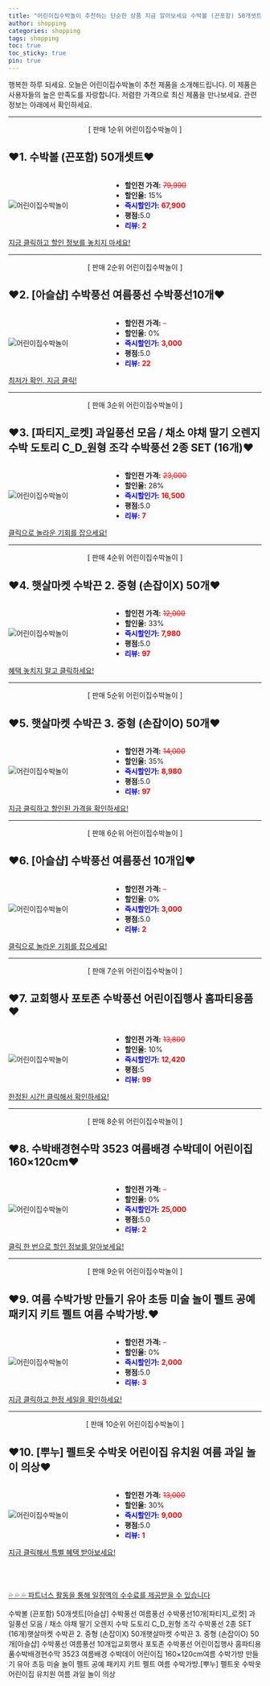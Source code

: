 ```yaml
---
title: "어린이집수박놀이 추천하는 단순한 상품 지금 알아보세요 수박볼 (끈포함) 50개셋트"
author: shopping
categories: shopping
tags: shopping
toc: true
toc_sticky: true
pin: true
---
```

행복한 하루 되세요. 오늘은 어린이집수박놀이 추천 제품을 소개해드립니다. 이 제품은 사용자들의 높은 만족도를 자랑합니다. 저렴한 가격으로 최신 제품을 만나보세요. 관련 정보는 아래에서 확인하세요.

---
<p class="toplist" style="margin: 0 auto; display: block; width: fit-content;">[ 판매 1순위 어린이집수박놀이 ]</p>

<h2><strong>❤️1. 수박볼 (끈포함) 50개셋트❤️</strong></h2>

<div style="display: flex; align-items: center;">
    <div style="flex: 0.4;">
        <img src="https://thumbnail6.coupangcdn.com/thumbnails/remote/230x230ex/image/vendor_inventory/9cd2/461625a35c16958f5883d00e584a8e8918e734ba54855d10027a10ff5583.jpg" alt="어린이집수박놀이" style="max-width: 100%;">
    </div>
    <div style="flex: 0.6; margin-left: 10px;">
        <ul>
            <li><strong>할인전 가격:</strong> <del style="color: red;">79,990</del></li>
            <li><strong>할인율:</strong> 15%</li>
            <li><span style='color:blue'><strong>즉시할인가:</strong></span> <span style='color:red'><strong>67,900</strong></span></li>
            <li><strong>평점:</strong>5.0</li>
            <li><span style='color:blue'><strong>리뷰:</strong></span> <span style='color:red'><strong>2</strong></span></li>
        </ul>
    </div>
</div>
<div class="center">
    <a href="https://selin100587001.github.io?lptag=AF9450613&subid=githubio&pageKey=8092980897&traceid=V0-153&itemId=22864722692&vendorItemId=89899351598" class="myButton">
        지금 클릭하고 할인 정보를 놓치지 마세요!
    </a>
</div>


---
<p class="toplist" style="margin: 0 auto; display: block; width: fit-content;">[ 판매 2순위 어린이집수박놀이 ]</p>

<h2><strong>❤️2. [아슬샵] 수박풍선 여름풍선 수박풍선10개❤️</strong></h2>

<div style="display: flex; align-items: center;">
    <div style="flex: 0.4;">
        <img src="https://thumbnail10.coupangcdn.com/thumbnails/remote/230x230ex/image/vendor_inventory/e1bb/43c7343e4de5f9be771f9760bb0901c9d845aaec12fb7d0504d72a41a200.jpeg" alt="어린이집수박놀이" style="max-width: 100%;">
    </div>
    <div style="flex: 0.6; margin-left: 10px;">
        <ul>
            <li><strong>할인전 가격:</strong> <del style="color: red;">-</del></li>
            <li><strong>할인율:</strong> 0%</li>
            <li><span style='color:blue'><strong>즉시할인가:</strong></span> <span style='color:red'><strong>3,000</strong></span></li>
            <li><strong>평점:</strong>5.0</li>
            <li><span style='color:blue'><strong>리뷰:</strong></span> <span style='color:red'><strong>22</strong></span></li>
        </ul>
    </div>
</div>
<div class="center">
    <a href="https://selin100587001.github.io?lptag=AF9450613&subid=githubio&pageKey=7339667059&traceid=V0-153&itemId=18861715869&vendorItemId=85990706040" class="myButton">
        최저가 확인, 지금 클릭!
    </a>
</div>


---
<p class="toplist" style="margin: 0 auto; display: block; width: fit-content;">[ 판매 3순위 어린이집수박놀이 ]</p>

<h2><strong>❤️3. [파티지_로켓] 과일풍선 모음 / 채소 야채 딸기 오렌지 수박 도토리 C_D_원형 조각 수박풍선 2종 SET (16개)❤️</strong></h2>

<div style="display: flex; align-items: center;">
    <div style="flex: 0.4;">
        <img src="https://thumbnail9.coupangcdn.com/thumbnails/remote/230x230ex/image/vendor_inventory/afbc/3b8479bef392b241514ffc917cbb13fdc50c69ac48b130213c84c6d8603b.jpg" alt="어린이집수박놀이" style="max-width: 100%;">
    </div>
    <div style="flex: 0.6; margin-left: 10px;">
        <ul>
            <li><strong>할인전 가격:</strong> <del style="color: red;">23,000</del></li>
            <li><strong>할인율:</strong> 28%</li>
            <li><span style='color:blue'><strong>즉시할인가:</strong></span> <span style='color:red'><strong>16,500</strong></span></li>
            <li><strong>평점:</strong>5.0</li>
            <li><span style='color:blue'><strong>리뷰:</strong></span> <span style='color:red'><strong>7</strong></span></li>
        </ul>
    </div>
</div>
<div class="center">
    <a href="https://selin100587001.github.io?lptag=AF9450613&subid=githubio&pageKey=7885624202&traceid=V0-153&itemId=21575535724&vendorItemId=88627235280" class="myButton">
        클릭으로 놀라운 기회를 잡으세요!
    </a>
</div>


---
<p class="toplist" style="margin: 0 auto; display: block; width: fit-content;">[ 판매 4순위 어린이집수박놀이 ]</p>

<h2><strong>❤️4. 햇살마켓 수박끈 2. 중형 (손잡이X) 50개❤️</strong></h2>

<div style="display: flex; align-items: center;">
    <div style="flex: 0.4;">
        <img src="https://thumbnail6.coupangcdn.com/thumbnails/remote/230x230ex/image/vendor_inventory/910c/4df2fc8894e0dcee417fb87572f8938b5c1eed40054f74f3fb0b659c6e29.jpg" alt="어린이집수박놀이" style="max-width: 100%;">
    </div>
    <div style="flex: 0.6; margin-left: 10px;">
        <ul>
            <li><strong>할인전 가격:</strong> <del style="color: red;">12,000</del></li>
            <li><strong>할인율:</strong> 33%</li>
            <li><span style='color:blue'><strong>즉시할인가:</strong></span> <span style='color:red'><strong>7,980</strong></span></li>
            <li><strong>평점:</strong>5.0</li>
            <li><span style='color:blue'><strong>리뷰:</strong></span> <span style='color:red'><strong>97</strong></span></li>
        </ul>
    </div>
</div>
<div class="center">
    <a href="https://selin100587001.github.io?lptag=AF9450613&subid=githubio&pageKey=6062355678&traceid=V0-153&itemId=11153374438&vendorItemId=90494928395" class="myButton">
        혜택 놓치지 말고 클릭하세요!
    </a>
</div>


---
<p class="toplist" style="margin: 0 auto; display: block; width: fit-content;">[ 판매 5순위 어린이집수박놀이 ]</p>

<h2><strong>❤️5. 햇살마켓 수박끈 3. 중형 (손잡이O) 50개❤️</strong></h2>

<div style="display: flex; align-items: center;">
    <div style="flex: 0.4;">
        <img src="https://thumbnail9.coupangcdn.com/thumbnails/remote/230x230ex/image/vendor_inventory/0b61/bad75aa95a9d0abc0cd1a8dc51ea6548ad801da6b7ed1c5cb07182c4aa80.jpg" alt="어린이집수박놀이" style="max-width: 100%;">
    </div>
    <div style="flex: 0.6; margin-left: 10px;">
        <ul>
            <li><strong>할인전 가격:</strong> <del style="color: red;">14,000</del></li>
            <li><strong>할인율:</strong> 35%</li>
            <li><span style='color:blue'><strong>즉시할인가:</strong></span> <span style='color:red'><strong>8,980</strong></span></li>
            <li><strong>평점:</strong>5.0</li>
            <li><span style='color:blue'><strong>리뷰:</strong></span> <span style='color:red'><strong>97</strong></span></li>
        </ul>
    </div>
</div>
<div class="center">
    <a href="https://selin100587001.github.io?lptag=AF9450613&subid=githubio&pageKey=6062355678&traceid=V0-153&itemId=11153374436&vendorItemId=90494928386" class="myButton">
        지금 클릭하고 할인된 가격을 확인하세요!
    </a>
</div>


---
<p class="toplist" style="margin: 0 auto; display: block; width: fit-content;">[ 판매 6순위 어린이집수박놀이 ]</p>

<h2><strong>❤️6. [아슬샵] 수박풍선 여름풍선 10개입❤️</strong></h2>

<div style="display: flex; align-items: center;">
    <div style="flex: 0.4;">
        <img src="https://thumbnail9.coupangcdn.com/thumbnails/remote/230x230ex/image/vendor_inventory/6aff/356f166c183bd7e0e4c287faa96acddbd34d3e2c4cea2542a7c7cf2d34d0.png" alt="어린이집수박놀이" style="max-width: 100%;">
    </div>
    <div style="flex: 0.6; margin-left: 10px;">
        <ul>
            <li><strong>할인전 가격:</strong> <del style="color: red;">-</del></li>
            <li><strong>할인율:</strong> 0%</li>
            <li><span style='color:blue'><strong>즉시할인가:</strong></span> <span style='color:red'><strong>3,000</strong></span></li>
            <li><strong>평점:</strong>5.0</li>
            <li><span style='color:blue'><strong>리뷰:</strong></span> <span style='color:red'><strong>2</strong></span></li>
        </ul>
    </div>
</div>
<div class="center">
    <a href="https://selin100587001.github.io?lptag=AF9450613&subid=githubio&pageKey=8188362230&traceid=V0-153&itemId=23423570897&vendorItemId=90450587285" class="myButton">
        클릭으로 놀라운 기회를 잡으세요!
    </a>
</div>


---
<p class="toplist" style="margin: 0 auto; display: block; width: fit-content;">[ 판매 7순위 어린이집수박놀이 ]</p>

<h2><strong>❤️7. 교회행사 포토존 수박풍선 어린이집행사 홈파티용품❤️</strong></h2>

<div style="display: flex; align-items: center;">
    <div style="flex: 0.4;">
        <img src="https://thumbnail10.coupangcdn.com/thumbnails/remote/230x230ex/image/vendor_inventory/4c80/e990a06de42b1c8975d37b6e54615145291d4903cdf61ac10ea5f7139005.jpg" alt="어린이집수박놀이" style="max-width: 100%;">
    </div>
    <div style="flex: 0.6; margin-left: 10px;">
        <ul>
            <li><strong>할인전 가격:</strong> <del style="color: red;">13,800</del></li>
            <li><strong>할인율:</strong> 10%</li>
            <li><span style='color:blue'><strong>즉시할인가:</strong></span> <span style='color:red'><strong>12,420</strong></span></li>
            <li><strong>평점:</strong>5</li>
            <li><span style='color:blue'><strong>리뷰:</strong></span> <span style='color:red'><strong>99</strong></span></li>
        </ul>
    </div>
</div>
<div class="center">
    <a href="https://selin100587001.github.io?lptag=AF9450613&subid=githubio&pageKey=8179437251&traceid=V0-153&itemId=23381129447&vendorItemId=90411161335" class="myButton">
        한정된 시간! 클릭해서 확인하세요!
    </a>
</div>


---
<p class="toplist" style="margin: 0 auto; display: block; width: fit-content;">[ 판매 8순위 어린이집수박놀이 ]</p>

<h2><strong>❤️8. 수박배경현수막 3523 여름배경 수박데이 어린이집 160×120cm❤️</strong></h2>

<div style="display: flex; align-items: center;">
    <div style="flex: 0.4;">
        <img src="https://thumbnail10.coupangcdn.com/thumbnails/remote/230x230ex/image/vendor_inventory/0e47/92e6a434243c1059aa756bc79ccc56ccbfcd24b958ba73414656f27f8f52.jpeg" alt="어린이집수박놀이" style="max-width: 100%;">
    </div>
    <div style="flex: 0.6; margin-left: 10px;">
        <ul>
            <li><strong>할인전 가격:</strong> <del style="color: red;">-</del></li>
            <li><strong>할인율:</strong> 0%</li>
            <li><span style='color:blue'><strong>즉시할인가:</strong></span> <span style='color:red'><strong>25,000</strong></span></li>
            <li><strong>평점:</strong>5.0</li>
            <li><span style='color:blue'><strong>리뷰:</strong></span> <span style='color:red'><strong>2</strong></span></li>
        </ul>
    </div>
</div>
<div class="center">
    <a href="https://selin100587001.github.io?lptag=AF9450613&subid=githubio&pageKey=7344970191&traceid=V0-153&itemId=18887472143&vendorItemId=86015674084" class="myButton">
        클릭 한 번으로 할인 정보를 알아보세요!
    </a>
</div>


---
<p class="toplist" style="margin: 0 auto; display: block; width: fit-content;">[ 판매 9순위 어린이집수박놀이 ]</p>

<h2><strong>❤️9. 여름 수박가방 만들기 유아 초등 미술 놀이 펠트 공예 패키지 키트 펠트 여름 수박가방.❤️</strong></h2>

<div style="display: flex; align-items: center;">
    <div style="flex: 0.4;">
        <img src="https://thumbnail7.coupangcdn.com/thumbnails/remote/230x230ex/image/vendor_inventory/fa48/fc52538b5eb77b3e084c94e67a580b70832ab7ed8c423350a09c1da782b5.jpg" alt="어린이집수박놀이" style="max-width: 100%;">
    </div>
    <div style="flex: 0.6; margin-left: 10px;">
        <ul>
            <li><strong>할인전 가격:</strong> <del style="color: red;">-</del></li>
            <li><strong>할인율:</strong> 0%</li>
            <li><span style='color:blue'><strong>즉시할인가:</strong></span> <span style='color:red'><strong>2,000</strong></span></li>
            <li><strong>평점:</strong>5.0</li>
            <li><span style='color:blue'><strong>리뷰:</strong></span> <span style='color:red'><strong>3</strong></span></li>
        </ul>
    </div>
</div>
<div class="center">
    <a href="https://selin100587001.github.io?lptag=AF9450613&subid=githubio&pageKey=7458798246&traceid=V0-153&itemId=19436378364&vendorItemId=86547509917" class="myButton">
        지금 클릭하고 한정 세일을 확인하세요!
    </a>
</div>


---
<p class="toplist" style="margin: 0 auto; display: block; width: fit-content;">[ 판매 10순위 어린이집수박놀이 ]</p>

<h2><strong>❤️10. [뿌누] 펠트옷 수박옷 어린이집 유치원 여름 과일 놀이 의상❤️</strong></h2>

<div style="display: flex; align-items: center;">
    <div style="flex: 0.4;">
        <img src="https://thumbnail7.coupangcdn.com/thumbnails/remote/230x230ex/image/vendor_inventory/5253/e2f8f541d3da997273bde8744b813360ce16293aa0486a681035b79b222e.png" alt="어린이집수박놀이" style="max-width: 100%;">
    </div>
    <div style="flex: 0.6; margin-left: 10px;">
        <ul>
            <li><strong>할인전 가격:</strong> <del style="color: red;">13,000</del></li>
            <li><strong>할인율:</strong> 30%</li>
            <li><span style='color:blue'><strong>즉시할인가:</strong></span> <span style='color:red'><strong>9,000</strong></span></li>
            <li><strong>평점:</strong>5.0</li>
            <li><span style='color:blue'><strong>리뷰:</strong></span> <span style='color:red'><strong>1</strong></span></li>
        </ul>
    </div>
</div>
<div class="center">
    <a href="https://selin100587001.github.io?lptag=AF9450613&subid=githubio&pageKey=8126967672&traceid=V0-153&itemId=23072218019&vendorItemId=90105785486" class="myButton">
        지금 클릭해서 특별 혜택 받아보세요!
    </a>
</div>

<br><br><br>[💦 💦 💦 파트너스 활동을 통해 일정액의 수수료를 제공받을 수 있습니다](https://link.coupang.com/a/bcpT2c)<br><br>수박볼 (끈포함) 50개셋트[아슬샵] 수박풍선 여름풍선 수박풍선10개[파티지_로켓] 과일풍선 모음 / 채소 야채 딸기 오렌지 수박 도토리 C_D_원형 조각 수박풍선 2종 SET (16개)햇살마켓 수박끈 2. 중형 (손잡이X) 50개햇살마켓 수박끈 3. 중형 (손잡이O) 50개[아슬샵] 수박풍선 여름풍선 10개입교회행사 포토존 수박풍선 어린이집행사 홈파티용품수박배경현수막 3523 여름배경 수박데이 어린이집 160×120cm여름 수박가방 만들기 유아 초등 미술 놀이 펠트 공예 패키지 키트 펠트 여름 수박가방.[뿌누] 펠트옷 수박옷 어린이집 유치원 여름 과일 놀이 의상